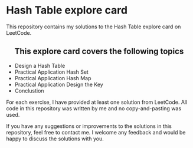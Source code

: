 # Hash Table explore card

This repository contains my solutions to the Hash Table explore card on LeetCode.

<div style="text-align: center;"> 

## This explore card covers the following topics

</div>

* Design a Hash Table
* Practical Application Hash Set
* Practical Application Hash Map
* Practical Application Design the Key
* Conclustion

For each exercise, I have provided at least one solution from LeetCode. All code in this repository was written by me and no copy-and-pasting was used.

If you have any suggestions or improvements to the solutions in this repository, feel free to contact me. I welcome any feedback and would be happy to discuss the solutions with you.
